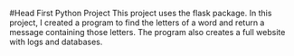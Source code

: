 #Head First Python Project
This project uses the flask package. In this project, I created a program to find the letters of a word and return a message containing those letters. The program also creates a full website with logs and databases.
